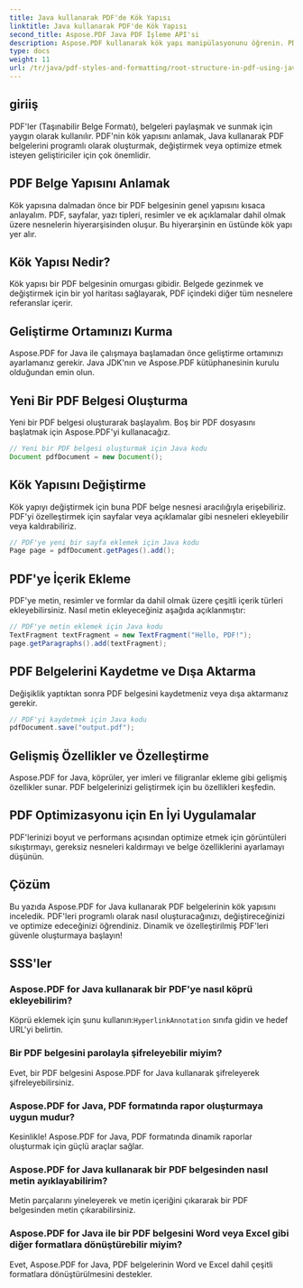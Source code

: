 ```yaml
---
title: Java kullanarak PDF'de Kök Yapısı
linktitle: Java kullanarak PDF'de Kök Yapısı
second_title: Aspose.PDF Java PDF İşleme API'si
description: Aspose.PDF kullanarak kök yapı manipülasyonunu öğrenin. PDF'ler oluşturun, değiştirin ve geliştirin.
type: docs
weight: 11
url: /tr/java/pdf-styles-and-formatting/root-structure-in-pdf-using-java/
---
```


## giriiş

PDF'ler (Taşınabilir Belge Formatı), belgeleri paylaşmak ve sunmak için yaygın olarak kullanılır. PDF'nin kök yapısını anlamak, Java kullanarak PDF belgelerini programlı olarak oluşturmak, değiştirmek veya optimize etmek isteyen geliştiriciler için çok önemlidir.

## PDF Belge Yapısını Anlamak

Kök yapısına dalmadan önce bir PDF belgesinin genel yapısını kısaca anlayalım. PDF, sayfalar, yazı tipleri, resimler ve ek açıklamalar dahil olmak üzere nesnelerin hiyerarşisinden oluşur. Bu hiyerarşinin en üstünde kök yapı yer alır.

## Kök Yapısı Nedir?

Kök yapısı bir PDF belgesinin omurgası gibidir. Belgede gezinmek ve değiştirmek için bir yol haritası sağlayarak, PDF içindeki diğer tüm nesnelere referanslar içerir. 

## Geliştirme Ortamınızı Kurma

Aspose.PDF for Java ile çalışmaya başlamadan önce geliştirme ortamınızı ayarlamanız gerekir. Java JDK'nın ve Aspose.PDF kütüphanesinin kurulu olduğundan emin olun.

## Yeni Bir PDF Belgesi Oluşturma

Yeni bir PDF belgesi oluşturarak başlayalım. Boş bir PDF dosyasını başlatmak için Aspose.PDF'yi kullanacağız.

```java
// Yeni bir PDF belgesi oluşturmak için Java kodu
Document pdfDocument = new Document();
```

## Kök Yapısını Değiştirme

Kök yapıyı değiştirmek için buna PDF belge nesnesi aracılığıyla erişebiliriz. PDF'yi özelleştirmek için sayfalar veya açıklamalar gibi nesneleri ekleyebilir veya kaldırabiliriz.

```java
// PDF'ye yeni bir sayfa eklemek için Java kodu
Page page = pdfDocument.getPages().add();
```

## PDF'ye İçerik Ekleme

PDF'ye metin, resimler ve formlar da dahil olmak üzere çeşitli içerik türleri ekleyebilirsiniz. Nasıl metin ekleyeceğiniz aşağıda açıklanmıştır:

```java
// PDF'ye metin eklemek için Java kodu
TextFragment textFragment = new TextFragment("Hello, PDF!");
page.getParagraphs().add(textFragment);
```

## PDF Belgelerini Kaydetme ve Dışa Aktarma

Değişiklik yaptıktan sonra PDF belgesini kaydetmeniz veya dışa aktarmanız gerekir.

```java
// PDF'yi kaydetmek için Java kodu
pdfDocument.save("output.pdf");
```

## Gelişmiş Özellikler ve Özelleştirme

Aspose.PDF for Java, köprüler, yer imleri ve filigranlar ekleme gibi gelişmiş özellikler sunar. PDF belgelerinizi geliştirmek için bu özellikleri keşfedin.

## PDF Optimizasyonu için En İyi Uygulamalar

PDF'lerinizi boyut ve performans açısından optimize etmek için görüntüleri sıkıştırmayı, gereksiz nesneleri kaldırmayı ve belge özelliklerini ayarlamayı düşünün.

## Çözüm

Bu yazıda Aspose.PDF for Java kullanarak PDF belgelerinin kök yapısını inceledik. PDF'leri programlı olarak nasıl oluşturacağınızı, değiştireceğinizi ve optimize edeceğinizi öğrendiniz. Dinamik ve özelleştirilmiş PDF'leri güvenle oluşturmaya başlayın!

## SSS'ler

### Aspose.PDF for Java kullanarak bir PDF'ye nasıl köprü ekleyebilirim?

Köprü eklemek için şunu kullanın:`HyperlinkAnnotation` sınıfa gidin ve hedef URL'yi belirtin.

### Bir PDF belgesini parolayla şifreleyebilir miyim?

Evet, bir PDF belgesini Aspose.PDF for Java kullanarak şifreleyerek şifreleyebilirsiniz.

### Aspose.PDF for Java, PDF formatında rapor oluşturmaya uygun mudur?

Kesinlikle! Aspose.PDF for Java, PDF formatında dinamik raporlar oluşturmak için güçlü araçlar sağlar.

### Aspose.PDF for Java kullanarak bir PDF belgesinden nasıl metin ayıklayabilirim?

Metin parçalarını yineleyerek ve metin içeriğini çıkararak bir PDF belgesinden metin çıkarabilirsiniz.

### Aspose.PDF for Java ile bir PDF belgesini Word veya Excel gibi diğer formatlara dönüştürebilir miyim?

Evet, Aspose.PDF for Java, PDF belgelerinin Word ve Excel dahil çeşitli formatlara dönüştürülmesini destekler.